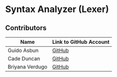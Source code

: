 # Syntax Analyzer (Lexer)

## Contributors

| Name            | Link to GitHub Account                  |
| --------------- | --------------------------------------- |
| Guido Asbun     | [GitHub](https://github.com/guidoasbun) |
| Cade Duncan     | [GitHub](https://github.com/Stingrayss) |
| Briyana Verdugo | [GitHub](https://github.com/B-T-V)      |

